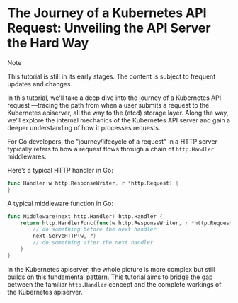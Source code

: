 # The Journey of a Kubernetes API Request: Unveiling the API Server the Hard Way

> [!NOTE]
> This tutorial is still in its early stages. The content is subject to frequent updates and changes.

In this tutorial, we'll take a deep dive into the journey of a Kubernetes API request
—tracing the path from when a user submits a request to the Kubernetes apiserver, all the way to the (etcd) storage layer.
Along the way, we’ll explore the internal mechanics of the Kubernetes API server and gain a deeper understanding of how it processes requests.

For Go developers, the "journey/lifecycle of a request" in a HTTP server typically refers to how a request flows through
a chain of `http.Handler` middlewares.

Here’s a typical HTTP handler in Go:

```go
func Handler(w http.ResponseWriter, r *http.Request) {
}
```

A typical middleware function in Go:

```go
func Middleware(next http.Handler) http.Handler {
    return http.HandlerFunc(func(w http.ResponseWriter, r *http.Request) {
        // do something before the next handler
        next.ServeHTTP(w, r)
        // do something after the next handler
    }
}
```

In the Kubernetes apiserver, the whole picture is more complex but still builds on this fundamental pattern.
This tutorial aims to bridge the gap between the familiar `http.Handler` concept and the complete workings
of the Kubernetes apiserver.
